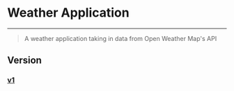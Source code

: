 # Weather Application

---

> A weather application taking in data from Open Weather Map's API

## Version

### [v1](https://effulgent-biscochitos-a1337e.netlify.app/)
